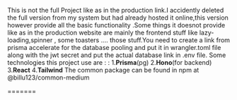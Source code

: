 This is not the full Project like as in the production link.I accidently deleted the full version from my system but had already hosted it online,this version however provide all the basic functionality .Some things it doesnot provide like as in the production website are mainly the frontend stuff like lazy-loading,spinner , some toasters .... those stuff.You need to create a link from prisma accelerate for the database pooling and put it in wrangler.toml file along with the jwt secret and put the actual database link in .env file. Some technologies this project use are :
: 1.**Prisma**(pg) 2.**Hono**(for backend) 3.**React** 4.**Tailwind**
The common package can be found in npm at @billu123/common-medium

=======
